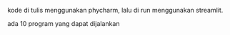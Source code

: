 kode di tulis menggunakan phycharm, lalu di run menggunakan streamlit.

ada 10 program yang dapat dijalankan

